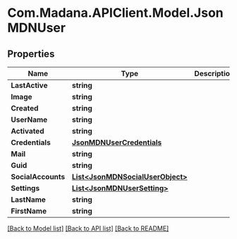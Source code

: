 
# Com.Madana.APIClient.Model.JsonMDNUser

## Properties

Name | Type | Description | Notes
------------ | ------------- | ------------- | -------------
**LastActive** | **string** |  | [optional] 
**Image** | **string** |  | [optional] 
**Created** | **string** |  | [optional] 
**UserName** | **string** |  | [optional] 
**Activated** | **string** |  | [optional] 
**Credentials** | [**JsonMDNUserCredentials**](JsonMDNUserCredentials.md) |  | [optional] 
**Mail** | **string** |  | [optional] 
**Guid** | **string** |  | [optional] 
**SocialAccounts** | [**List&lt;JsonMDNSocialUserObject&gt;**](JsonMDNSocialUserObject.md) |  | [optional] 
**Settings** | [**List&lt;JsonMDNUserSetting&gt;**](JsonMDNUserSetting.md) |  | [optional] 
**LastName** | **string** |  | [optional] 
**FirstName** | **string** |  | [optional] 

[[Back to Model list]](../README.md#documentation-for-models)
[[Back to API list]](../README.md#documentation-for-api-endpoints)
[[Back to README]](../README.md)

